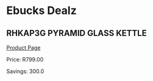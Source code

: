 
# Ebucks Dealz
## RHKAP3G PYRAMID GLASS KETTLE
[Product Page](https://www.ebucks.com/web/shop/productSelected.do?prodId=1084034808&catId=1157551679)

Price: R799.00

Savings: 300.0


	